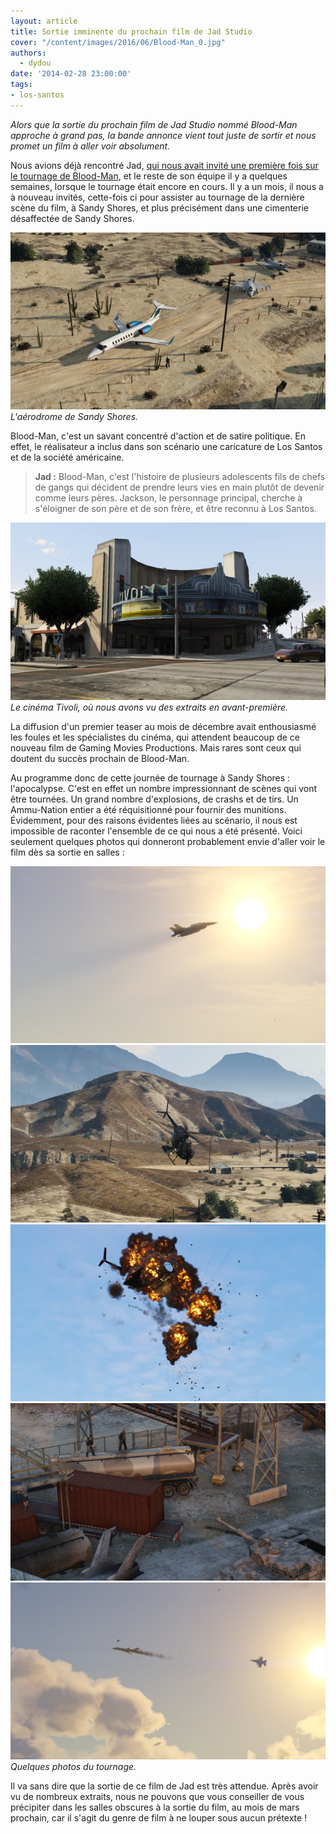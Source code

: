```yaml
---
layout: article
title: Sortie imminente du prochain film de Jad Studio
cover: "/content/images/2016/06/Blood-Man_0.jpg"
authors:
  - dydou
date: '2014-02-28 23:00:00'
tags:
- los-santos
---
```


_Alors que la sortie du prochain film de Jad Studio nommé Blood-Man approche à grand pas, la bande annonce vient tout juste de sortir et nous promet un film à aller voir absolument._

Nous avions déjà rencontré Jad, [qui nous avait invité une première fois sur le tournage de Blood-Man](/2013/11/11/visite-sur-le-tournage-de-blood-man/), et le reste de son équipe il y a quelques semaines, lorsque le tournage était encore en cours. Il y a un mois, il nous a à nouveau invités, cette-fois ci pour assister au tournage de la dernière scène du film, à Sandy Shores, et plus précisément dans une cimenterie désaffectée de Sandy Shores.

![L'aérodrome de Sandy Shores.](/content/images/2016/06/Blood-Man1.jpg)
_L'aérodrome de Sandy Shores._

Blood-Man, c'est un savant concentré d'action et de satire politique. En effet, le réalisateur a inclus dans son scénario une caricature de Los Santos et de la société américaine.

> **Jad :** Blood-Man, c'est l'histoire de plusieurs adolescents fils de chefs de gangs qui décident de prendre leurs vies en main plutôt de devenir comme leurs pères. Jackson, le personnage principal, cherche à s'éloigner de son père et de son frère, et être reconnu à Los Santos.

![Le cinéma Tivoli, où nous avons vu des extraits en avant-première.](/content/images/2016/06/Blood-Man7.jpg)
_Le cinéma Tivoli, où nous avons vu des extraits en avant-première._

La diffusion d'un premier teaser au mois de décembre avait enthousiasmé les foules et les spécialistes du cinéma, qui attendent beaucoup de ce nouveau film de Gaming Movies Productions. Mais rares sont ceux qui doutent du succès prochain de Blood-Man.

Au programme donc de cette journée de tournage à Sandy Shores : l'apocalypse. C'est en effet un nombre impressionnant de scènes qui vont être tournées. Un grand nombre d'explosions, de crashs et de tirs. Un Ammu-Nation entier a été réquisitionné pour fournir des munitions. Évidemment, pour des raisons évidentes liées au scénario, il nous est impossible de raconter l'ensemble de ce qui nous a été présenté. Voici seulement quelques photos qui donneront probablement envie d'aller voir le film dès sa sortie en salles :

![](/content/images/2016/06/Blood-Man2.jpg)
![](/content/images/2016/06/Blood-Man3.jpg)
![](/content/images/2016/06/Blood-Man4.jpg)
![](/content/images/2016/06/Blood-Man5.jpg)
![Quelques photos du tournage.](/content/images/2016/06/Blood-Man6.jpg)
_Quelques photos du tournage._

Il va sans dire que la sortie de ce film de Jad est très attendue. Après avoir vu de nombreux extraits, nous ne pouvons que vous conseiller de vous précipiter dans les salles obscures à la sortie du film, au mois de mars prochain, car il s'agit du genre de film à ne louper sous aucun prétexte !